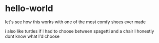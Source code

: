 # hello-world
let's see how this works with one of the most comfy shoes ever made

i also like turtles
if I had to choose between spagetti and a chair I honestly dont know what I'd choose
